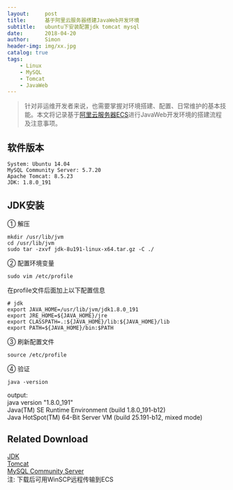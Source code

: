 ```yaml
---
layout:     post
title:      基于阿里云服务器搭建JavaWeb开发环境
subtitle:   ubuntu下安装配置jdk tomcat mysql
date:       2018-04-20
author:     Simon
header-img: img/xx.jpg
catalog: true
tags: 
    - Linux
    - MySQL
    - Tomcat
    - JavaWeb
---
```


>针对非运维开发者来说，也需要掌握对环境搭建、配置、日常维护的基本技能。本文将记录基于[阿里云服务器ECS](https://www.aliyun.com/)进行JavaWeb开发环境的搭建流程及注意事项。

## 软件版本
```
System: Ubuntu 14.04
MySQL Community Server: 5.7.20
Apache Tomcat: 8.5.23
JDK: 1.8.0_191
```
## JDK安装
① 解压
```
mkdir /usr/lib/jvm 
cd /usr/lib/jvm 
sudo tar -zxvf jdk-8u191-linux-x64.tar.gz -C ./  
```
② 配置环境变量  
```
sudo vim /etc/profile  
```
   在profile文件后面加上以下配置信息  
```
# jdk
export JAVA_HOME=/usr/lib/jvm/jdk1.8.0_191
export JRE_HOME=${JAVA_HOME}/jre
export CLASSPATH=.:${JAVA_HOME}/lib:${JAVA_HOME}/lib
export PATH=${JAVA_HOME}/bin:$PATH
```
③ 刷新配置文件
```
source /etc/profile
```
④ 验证
```
java -version
```
output:  
java version "1.8.0_191"  
Java(TM) SE Runtime Environment (build 1.8.0_191-b12)  
Java HotSpot(TM) 64-Bit Server VM (build 25.191-b12, mixed mode)  
   
   
## Related Download
[JDK](https://www.oracle.com/technetwork/java/javase/downloads/index.html)  
[Tomcat](http://tomcat.apache.org/)  
[MySQL Community Server](https://dev.mysql.com/downloads/mysql/)  
注: 下载后可用WinSCP远程传输到ECS



